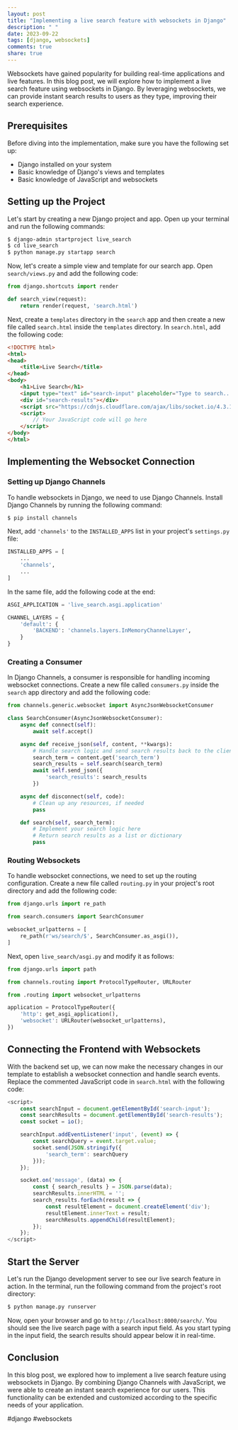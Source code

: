 ```yaml
---
layout: post
title: "Implementing a live search feature with websockets in Django"
description: " "
date: 2023-09-22
tags: [django, websockets]
comments: true
share: true
---
```


Websockets have gained popularity for building real-time applications and live features. In this blog post, we will explore how to implement a live search feature using websockets in Django. By leveraging websockets, we can provide instant search results to users as they type, improving their search experience.

## Prerequisites
Before diving into the implementation, make sure you have the following set up:

- Django installed on your system
- Basic knowledge of Django's views and templates
- Basic knowledge of JavaScript and websockets

## Setting up the Project
Let's start by creating a new Django project and app. Open up your terminal and run the following commands:

```bash
$ django-admin startproject live_search
$ cd live_search
$ python manage.py startapp search
```

Now, let's create a simple view and template for our search app. Open `search/views.py` and add the following code:

```python
from django.shortcuts import render

def search_view(request):
    return render(request, 'search.html')
```

Next, create a `templates` directory in the `search` app and then create a new file called `search.html` inside the `templates` directory. In `search.html`, add the following code:

```html
<!DOCTYPE html>
<html>
<head>
    <title>Live Search</title>
</head>
<body>
    <h1>Live Search</h1>
    <input type="text" id="search-input" placeholder="Type to search...">
    <div id="search-results"></div>
    <script src="https://cdnjs.cloudflare.com/ajax/libs/socket.io/4.3.1/socket.io.js"></script>
    <script>
        // Your JavaScript code will go here
    </script>
</body>
</html>
```

## Implementing the Websocket Connection
### Setting up Django Channels
To handle websockets in Django, we need to use Django Channels. Install Django Channels by running the following command:

```bash
$ pip install channels
```

Next, add `'channels'` to the `INSTALLED_APPS` list in your project's `settings.py` file:

```python
INSTALLED_APPS = [
    ...
    'channels',
    ...
]
```

In the same file, add the following code at the end:

```python
ASGI_APPLICATION = 'live_search.asgi.application'

CHANNEL_LAYERS = {
    'default': {
        'BACKEND': 'channels.layers.InMemoryChannelLayer',
    }
}
```

### Creating a Consumer
In Django Channels, a consumer is responsible for handling incoming websocket connections. Create a new file called `consumers.py` inside the `search` app directory and add the following code:

```python
from channels.generic.websocket import AsyncJsonWebsocketConsumer

class SearchConsumer(AsyncJsonWebsocketConsumer):
    async def connect(self):
        await self.accept()

    async def receive_json(self, content, **kwargs):
        # Handle search logic and send search results back to the client
        search_term = content.get('search_term')
        search_results = self.search(search_term)
        await self.send_json({
            'search_results': search_results
        })

    async def disconnect(self, code):
        # Clean up any resources, if needed
        pass

    def search(self, search_term):
        # Implement your search logic here
        # Return search results as a list or dictionary
        pass
```

### Routing Websockets
To handle websocket connections, we need to set up the routing configuration. Create a new file called `routing.py` in your project's root directory and add the following code:

```python
from django.urls import re_path

from search.consumers import SearchConsumer

websocket_urlpatterns = [
    re_path(r'ws/search/$', SearchConsumer.as_asgi()),
]
```

Next, open `live_search/asgi.py` and modify it as follows:

```python
from django.urls import path

from channels.routing import ProtocolTypeRouter, URLRouter

from .routing import websocket_urlpatterns

application = ProtocolTypeRouter({
    'http': get_asgi_application(),
    'websocket': URLRouter(websocket_urlpatterns),
})
```

## Connecting the Frontend with Websockets
With the backend set up, we can now make the necessary changes in our template to establish a websocket connection and handle search events. Replace the commented JavaScript code in `search.html` with the following code:

```javascript
<script>
    const searchInput = document.getElementById('search-input');
    const searchResults = document.getElementById('search-results');
    const socket = io();

    searchInput.addEventListener('input', (event) => {
        const searchQuery = event.target.value;
        socket.send(JSON.stringify({
            'search_term': searchQuery
        }));
    });

    socket.on('message', (data) => {
        const { search_results } = JSON.parse(data);
        searchResults.innerHTML = '';
        search_results.forEach(result => {
            const resultElement = document.createElement('div');
            resultElement.innerText = result;
            searchResults.appendChild(resultElement);
        });
    });
</script>
```

## Start the Server
Let's run the Django development server to see our live search feature in action. In the terminal, run the following command from the project's root directory:

```bash
$ python manage.py runserver
```

Now, open your browser and go to `http://localhost:8000/search/`. You should see the live search page with a search input field. As you start typing in the input field, the search results should appear below it in real-time.

## Conclusion
In this blog post, we explored how to implement a live search feature using websockets in Django. By combining Django Channels with JavaScript, we were able to create an instant search experience for our users. This functionality can be extended and customized according to the specific needs of your application.

#django #websockets